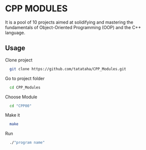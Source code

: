 
# CPP MODULES

It is a pool of 10 projects aimed at solidifying and mastering the fundamentals of Object-Oriented Programming (OOP) and the C++ language.




## Usage

Clone project

```bash
  git clone https://github.com/tatataha/CPP_Modules.git
```

Go to project folder

```bash
  cd CPP_Modules
```

Choose Module

```bash
  cd "CPP00"
```

Make it

```bash
  make
```

Run

```bash
  ./"program name"
```


  